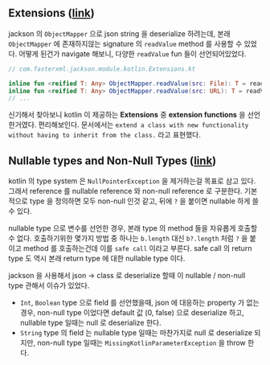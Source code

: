 ## Extensions ([link](https://kotlinlang.org/docs/reference/extensions.html#extensions))

jackson 의 `ObjectMapper` 으로 json string 을 deserialize 하려는데, 본래 `ObjectMapper` 에 존재하지않는 signature 의 `readValue` method 를 사용할 수 있었다. 어떻게 된건가 navigate 해보니, 다양한 `readValue` fun 들이 선언되어있었다.

```kotlin
// com.fasterxml.jackson.module.kotlin.Extensions.kt

inline fun <reified T: Any> ObjectMapper.readValue(src: File): T = readValue(src, jacksonTypeRef<T>())
inline fun <reified T: Any> ObjectMapper.readValue(src: URL): T = readValue(src, jacksonTypeRef<T>())
// ...
```

신기해서 찾아보니 kotlin 이 제공하는 **Extensions** 중 **extension functions** 을 선언한거였다. 편리해보인다. 문서에서는 `extend a class with new functionality without having to inherit from the class.` 라고 표현했다.

## Nullable types and Non-Null Types ([link](https://kotlinlang.org/docs/reference/null-safety.html#nullable-types-and-non-null-types))

kotlin 의 type system 은 `NullPointerException` 을 제거하는걸 목표로 삼고 있다. 그래서 reference 를 nullable reference 와 non-null reference 로 구분한다. 기본적으로 type 을 정의하면 모두 non-null 인것 같고, 뒤에 `?` 을 붙이면 nullable 하게 쓸 수 있다.

nullable type 으로 변수를 선언한 경우, 본래 type 의 method 들을 자유롭게 호출할 수 없다. 호출하기위한 몇가지 방법 중 하나는 `b.length` 대신 `b?.length` 처럼 `?` 을 붙이고 method 를 호출하는건데 이를 `safe call` 이라고 부른다. safe call 의 return type 도 역시 본래 return type 에 대한 nullable type 이다.

jackson 을 사용해서 json -> class 로 deserialize 할때 이 nullable / non-null type 관해서 이슈가 있었다.

* `Int`, `Boolean` type 으로 field 를 선언했을때, json 에 대응하는 property 가 없는 경우, non-null type 이었다면 default 값 (0, false) 으로 deserialize 하고, nullable type 일때는 null 로 deserialize 한다.
* `String` type 의 field 는 nullable type 일때는 마찬가지로 null 로 deserialize 되지만, non-null type 일때는 `MissingKotlinParameterException` 을 throw 한다.